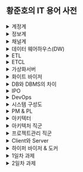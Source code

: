 ## 황준호의 IT 용어 사전

<details markdown="1">
<summary>계정계</summary>

<img src="./architecture.jpg"><br>
본연의 금융 업무 처리 시스템. 고객의 거래 데이터 자체를 다루는 영역<br>

업무: 계좌 개설 및 폐쇄, 입출금,이체, 외환 시스템 처리 등<br>
특징: 가장 핵심적인 시스템, 장애가 바로 금전적 피해로 이어짐. 필히 보수적으로 운영되는 영역 안정성이 최우선(삼중 백업)<br>

</details>
<details markdown="1">
<summary>정보계</summary>

계정계에서 생성된 데이터를 기반으로 영업점 및 각 부서의 업무처리에 필요한, 참고해야할 기록과 통계를 관리하는 시스템.<br>

업무:<br>
1) 목적별 전문 데이터 관리: 신용평가, 여신승인,리스크관리<br>
2) 기업 전략을 위한 데이터관리: 수익관리, 고객관계관리, 성과관리, 위험관리, 마케팅 등<br>
특징: 최근 고객 중심 서비스가 주요해지며, 고객 접점 채널에 즉각적인 마케팅과 개인화가 가능하도록 빅데이터 기술이 가장 많이 활용되고 있음.<br>

</details>
<details markdown="1">
<summary>채널계</summary>

고객 유입 채널이 다양해짐에 따라 이러한 고객들과 접하는 통로를 관리하는 시스템.

</details>

<details markdown="1">
<summary>데이터 웨어하우스(DW)</summary>

데이터웨어 하우스(DW)는 기존 정보를 활용해 더 나은 정보를 제공하고, 데이터의 품질을 향상시키며, 조직의 변화를 지원하고 비용과 자원관리의 효율성을 향상시키는 것이 목적이다.<br>

데이터 웨어하우스의 4가지 특성<br>
▷ 주제지향(Subject Oriented):<br>
기존의 데이터베이스가 대출, 예금, 재고관리 등과 같은 '기능'이나 '업무' 처리를 중심으로 설계되는 것에 비해 데이터웨어 하우스(DW)는 고객, 거래처, 공급자, 상품 등과 같은 '주제' 중심으로 구성된다. 즉, 이용자에게 이해하기 쉬운 형태로 제공된다.<br>

▷ 통합(Integrated):<br>
기존의 운영시스템은 부서나 부문, 혹은 기관별로 일관성 없는 다량의 데이터를 중복 관리하지만, 데이터 웨어하우스(DW)는 데이터 속성의 이름, 코드의 구조, 도량형 단위 등의 일관성을 유지하며 전사적 관점에서 하나로 통합한다.<br>

▷ 시계열(Time Variant):<br>
기존의 데이터베이스는 사용자가 사용하는 현재 시간을 기준으로 최신의 값을 유지하지만, 데이터웨어 하우스(DW)는 일정 기간 수집된 데이터를 갱신 없이 보관하며 일, 월, 분기, 년 등과 같은 기간 관련 정보를 함께 저장한다.<br>

시계열성은 어떤 자료가 시간에 따라 변경되어야 하는 것이 아니고, 시간에 따른 변경을 항상 반영하고 있어야 함을 의미한다.<br>

▷ 비휘발성(Nonvolatile):<br>
기존의 데이터베이스에서는 추가나 삭제, 변경 등과 같은 갱신 작업이 레코드 단위로 지속적으로 발생하지만, 데이터 웨어하우스(DW) 내의 데이터는 일단 적재(loading)가 완료되면 읽기 전용 형태의 스냅 샷 데이터로 존재하게 된다.<br>


</details>

<details markdown="1">
<summary>ETL</summary>

ETL이란 데이터 웨어하우스 구축 시 데이터를 운영 시스템에서 추출하여 가공(변환, 정제)한 후 데이터 웨어하우스(DW)에 적재하는 모든 과정을 말한다. 일반적으로 발생하는 데이터 변환에는 필터링, 정렬, 집계, 데이터 조인, 데이터 정리, 중복 제거 및 데이터 유효성 검사 등의 다양한 작업이 포함된다.<br>

▷ Extract: 하나 또는 그 이상의 데이터 원천들로 부터 데이터 획득<br>
▷ Transform: 데이터 클렌징, 형식 변환 및 표준화, 통합 또는 다수 애플리케이션에 내장된 비즈니스룰 적용 등<br>
▷ Load: 변형 단계의 처리가 완료된 데이터를 특정 목표 시스템에 적재<br>


</details>
<details markdown="1">
<summary>ETCL</summary>

Extraction(추출)<br>
다수의 소스시스템으로 부터 데이터를 추출하는 기능<br>

Transformation(변환)<br>
DW내 표준화 규칙에 의거 데이터 변환<br>
소스시스템 데이터를 DW 시스템 모델을 형태로 변경<br>

Cleansing(정제)<br>


</details>
<details markdown="1">
<summary>가상화서버</summary>

가상화가 대세. -> 예전에는 일부만 가상화를 사용했지만 이제 금융권도 코어부분도 가상화서버에 올리고 있다.<br>

개발서버, 테스트서버, 운용서버<br>

이렇게 한 프로젝트에 여러 서버들이 필요한데, 이러한 서버를 구축하는데 6주걸린다.<br>

하지만, 가상화를 이용하면 하루면 끝.<br>

기존에 가상화서비스의 보안과 성능의 문제로 일부만 가상화서버를 사용했던 금융권이<br>

최근 기술 제약의 극복으로 많은 부분을 가상화로 전환하려는 움직임이 활발하기 때문에<br>

가상화 서버에 대한 지식과 기술은 필수적이다.<br>

</details>

<details markdown="1">
<summary>화이트 바이저</summary>

??

</details>

<details markdown="1">
<summary>DB와 DBMS의 차이</summary>

DB는 data들을 얻기위해 효율적으로 저장된 집합체이고.<br>
DBMS는 이러한 DB를 쉽게 만들고 관리하는 여러가지 프로그램들이 모인 하나의 시스템을 뜻한다. 데이터베이스 관리시스템.<br>

</details>

<details markdown="1">
<summary>IPO</summary>

Input -> Processing -> Output

</details>

<details markdown="1">
<summary>DevOps</summary>

데브옵스(DevOps)는 소프트웨어의 개발(Development)과 운영(Operations)의 합성어로서, 소프트웨어 개발자와 정보기술 전문가 간의 소통, 협업 및 통합을 강조하는 개발 환경이나 문화를 말한다.

</details>

<details markdown="1">
<summary>시스템 구성도</summary>

<img src="./system.png"><br>

</details>

<details markdown="1">
<summary>PM & PL</summary>

Project Manager : 작전 담당 중대장 역할<br>
Project Leader : 분대장 역할<br>
피라미드 구조의 관리에서 <br>

</details>

<details markdown="1">
<summary>아키텍터</summary>

소프트웨어 아키텍트(software architect)는 전문가로 간주되는 소프트웨어 개발자로서,<br>
고수준의 설계적 결정을 수행하고 소프트웨어 코딩 표준, 도구, 플랫폼을 포함한 기술 표준을 지시한다.

</details>

<details markdown="1">
<summary>아키텍처 직군</summary>

SW아키텍트<br>
위에있음.<br>
DA: Data Architect<br>
비즈니스나 프로젝트 전체의 데이터와 관련된 아키텍처를 담당합니다.<br>
회사에 어떠한 데이터들이 있는지, 그리고 어떤 데이터가 필요한지 등에 대해 종합적으로 분석하고 어떻게 데이터를 접근-처리-관리할 것인지에 대해 설계합니다.
TA: Technical Architect<br>
비지니스를 운영하기 위한 IT 시스템의 환경을 설계하는 역할을 주로 담당합니다.(네트워크 부터 서버, 소프트웨어 등을 어떻게 구성할 것인지에 대한 설계를 수행)
https://www.stevenjlee.net/2020/06/04/%EC%9D%B4%ED%95%B4%ED%95%98%EA%B8%B0-%EC%95%84%ED%82%A4%ED%85%8D%ED%8A%B8-architect-ea-ba-sa-ta-aa-da/

</details>

<details markdown="1">
<summary>프로젝트관리 직군</summary>

프로젝트 관리<br>
개발은 아웃소싱하고 그 프로젝트를 관리하는 직군.<br>
소프트웨어 품질관리<br>
개발된 소프트웨어의 품질을 끌어올리는 역할.<br>
정보보호<br>

</details>

<details markdown="1">
<summary>Client와 Server</summary>

  ㅇ 클라이언트 (Client)<br>
     - 영어 뜻 자체로는 고객을 의미<br>
        . 클라이언트는 1 이상의 서버 제공 서비스를 사용하는 소비자의 개념<br>
     - 클라이언트/서버 모델에서, <br><br>
        . 네트워크를 이용하여 서버(Server)측에 서비스 요청을 의뢰하는 측<br>
           .. 웹 브라우저, 데스크톱 프로그램, 모바일 앱, 다른 서버에 요청을 보내는 서버 등<br>

  ㅇ 서버 (Server)<br>
     - 클라이언트들이 요구하는 각종 서비스를 제공하는 측<br>
        . 특정 역할에 특화된 것<br>
     - 클라이언트/서버 모델에서,<br>
        . 네트워크 상에 구현된 하드웨어 또는 소프트웨어로써, 서비스의 요청을 받는 측<br>

=> 한 머신은 클라이언트이자 동시에 서버가 될 수 있다.<br>
</details>

<details markdown="1">
<summary>하이퍼 바이저 & 도커</summary>

https://m.blog.naver.com/PostView.nhn?blogId=tommybee&logNo=221141977081&proxyReferer=https:%2F%2Fwww.google.com%2F

</details>



<details markdown="1">
<summary>1일차 과제</summary>

---
<details markdown="1">
<summary>1. DB vs DBMS 정의, 사례, 차이점</summary>
DB란 Database로, 여러사람이 효율적으로 공유하고 사용할 목적으로 만들어진 data들의 집합이다.<br>
DBMS란 Database Management System으로, DB를 효율적으로 생산하고 관리하기 위해 만들어진 소프트웨어다.<br>
예를 들어 한 기업의 내부에 고객DB, 생산DB, 판매DB 등이 존재한다면 여기서 각각의 DB가 데이터베이스이고<br>
이를 관리하는 오라클이 DBMS이다.<br>
DBMS에는 계층형, 네트워크형, 관계형, NoSQL형이 존재한다.<br>
각각 {IBM의 IMS}, {DBTG}, {Oracle, MySQL}, {MongoDB, MariaDB}<br>
</details>

<details markdown="1">
<summary>2. RDBMS 정의 및 개념, R이란?</summary>

관계형 데이터 모델에 기초를 둔 데이터베이스가 RDB이고 이러한 RDB를 수정 관리하는 소프트웨어가 RDBMS이다.<br>
여기서 R은 Relational의 의미다.<br>
관계란 같은 속성을 지닌 튜플들의 모임으로 정의된다. 

</details>

<details markdown="1">
<summary>3. SQL Syntax Diagram</summary>

</details>

<details markdown="1">
<summary>4. Connection vs Session</summary>

</details>

<details markdown="1">
<summary>5. 데이터 사이에 , 를 삽입하는 예제.</summary>

SELECT EMPNO||','||ENAME||','||JOB||','||MGR||','||HIREDATE||','||SAL||','||COMM||','||DEPTNO FROM EMP;

</details>

<details markdown="1">
<summary>6. SELECT * FROM TAB; 용도</summary>

내가 사용할 수 있는 테이블의 리스트를 볼 수 있다.

</details>

---
</details>



<details markdown="1">
<summary>2일차 과제</summary>

<details markdown="1">
<summary>1. SYSDATE & SYSTIMESTAMP</summary>

select to_char(SYSTIMESTAMP, 'YY-MM-DD HH:MM:SS/FF2') FROM dual;<br>
select to_char(SYSTIMESTAMP, 'YY-MM-DD HH:MM:SS/FF3') FROM dual;<br>

+ sysdate 시간 안나오는 이유<br>
-> default format이 'RR/MM/DD'여서 연도,월,일 만 나왔던 것이었따..!!<br>
-> SELECT value FROM V$NLS_PARAMETERS WHERE parameter = 'NLS_DATE_FORMAT';<br>
-> ALTER SESSION SET NLS_DATE_FORMAT = 'YYYY/MM/DD HH:MI:SS'; 이를 통해 포맷 변경 가능<br>

</details>

<details markdown="1">
<summary>2. SELECT SAL,COMM,NVL(COMM,SAL),nvl2(COMM,SAL,0), NULLIF(JOB,'MANAGER') FROM emp;</summary>

NVL(COMM,SAL) -> COMM 값 중에 null이면 SAL을 넣어<br>
nvl2(COMM,SAL,0) -> COMM 값 중에 null이면 0을 넣고 null이 아니면 SAL을 넣어<br>
NULLIF(JOB, ‘MANAGER) -> JOB칼럼을 돌면서 MANAGER를 null로 바꿔줘.<br>

</details>

</details>
